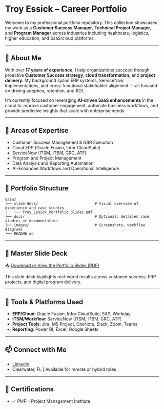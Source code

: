 # Troy Essick – Career Portfolio

Welcome to my professional portfolio repository. This collection showcases my work as a **Customer Success Manager**, **Technical Project Manager**, and **Program Manager** across industries including healthcare, logistics, higher education, and SaaS/cloud platforms.

---

## 🎯 About Me

With over **17 years of experience**, I help organizations succeed through proactive **Customer Success strategy**, **cloud transformation**, and **project delivery**. My background spans ERP systems, ServiceNow implementations, and cross-functional stakeholder alignment — all focused on driving adoption, retention, and ROI.

I’m currently focused on leveraging **AI-driven SaaS enhancements** in the cloud to improve customer engagement, automate business workflows, and provide predictive insights that scale with enterprise needs.

---

## 💼 Areas of Expertise

- Customer Success Management & QBR Execution  
- Cloud ERP (Oracle Fusion, Infor CloudSuite)  
- ServiceNow (ITSM, ITBM, GRC, ATF)  
- Program and Project Management  
- Data Analysis and Reporting Automation  
- AI-Enhanced Workflows and Operational Intelligence  

---

## 📂 Portfolio Structure

```
main/
├── slide-deck/                          # Visual overview of experience and case studies
│   └── Troy_Essick_Portfolio_Slides.pdf
├── docs/                                # Optional: detailed case studies or documentation
├── images/                              # Screenshots, workflow diagrams
└── README.md
```

---

## 📄 Master Slide Deck

📥 [Download or View the Portfolio Slides (PDF)](./slide-deck/Troy_Essick_Portfolio_Slides.pdf)

This slide deck highlights real-world results across customer success, ERP projects, and digital program delivery.

---

## 🧰 Tools & Platforms Used

- **ERP/Cloud**: Oracle Fusion, Infor CloudSuite, SAP, Workday  
- **ITSM/Workflow**: ServiceNow (ITSM, ITBM, GRC, ATF)  
- **Project Tools**: Jira, MS Project, OneNote, Slack, Zoom, Teams  
- **Reporting**: Power BI, Excel, Google Sheets  

---

## 📫 Connect with Me

- [LinkedIn](https://www.linkedin.com/in/troy-essick/)  
- Clearwater, FL | Available for remote or hybrid roles  

---

## 📌 Certifications

- ✅ PMP – Project Management Institute  
